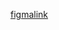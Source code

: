 [figmalink](https://www.figma.com/file/5inotT4GUo8uCkEqYkLTXA/3?type=design&node-id=0%3A1&mode=design&t=crJqIgOaAZQSxvif-1)
